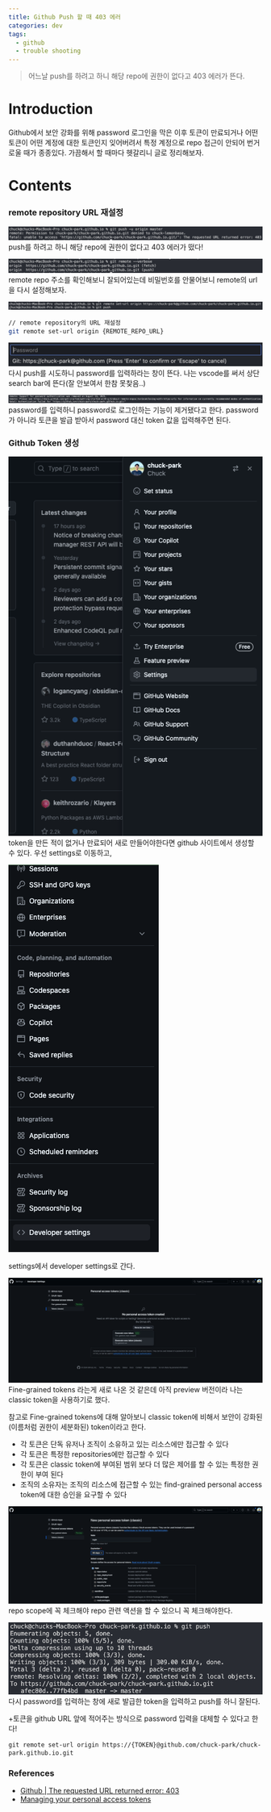 ```yaml
---
title: Github Push 할 때 403 에러
categories: dev
tags:
  - github
  - trouble shooting
---
```

> 어느날 push를 하려고 하니 해당 repo에 권한이 없다고 403 에러가 뜬다.

# Introduction
Github에서 보안 강화를 위해 password 로그인을 막은 이후 토큰이 만료되거나 어떤 토큰이 어떤 계정에 대한 토큰인지 잊어버려서 특정 계정으로 repo 접근이 안되어 번거로울 때가 종종있다. 가끔해서 할 때마다 헷갈리니 글로 정리해보자.

# Contents
### remote repository URL 재설정
![error_screenshot](/assets/images/2024-12-13-github-push-403-error/image.png)
push를 하려고 하니 해당 repo에 권한이 없다고 403 에러가 떴다!

![git_remote_verbose](/assets/images/2024-12-13-github-push-403-error/image-1.png)
remote repo 주소를 확인해보니 잘되어있는데 비밀번호를 안물어보니 remote의 url을 다시 설정해보자.

![git_remote_set_url](/assets/images/2024-12-13-github-push-403-error/image-2.png)
```bash
// remote repository의 URL 재설정
git remote set-url origin {REMOTE_REPO_URL}
```

![password_input](/assets/images/2024-12-13-github-push-403-error/image-3.png)
다시 push를 시도하니 password를 입력하라는 창이 뜬다.
나는 vscode를 써서 상단 search bar에 뜬다(잘 안보여서 한참 못찾음..)

![password_login_deprecated](/assets/images/2024-12-13-github-push-403-error/image-4.png)
password를 입력하니 password로 로그인하는 기능이 제거됐다고 한다.
password가 아니라 토큰을 발급 받아서 password 대신 token 값을 입력해주면 된다.

### Github Token 생성
![github-your-profile](/assets/images/2024-12-13-github-push-403-error/image-5.png)
token을 만든 적이 없거나 만료되어 새로 만들어야한다면 github 사이트에서 생성할 수 있다.
우선 settings로 이동하고,

![github-developer-setting](/assets/images/2024-12-13-github-push-403-error/image-6.png)

settings에서 developer settings로 간다.

![personal-access-token](/assets/images/2024-12-13-github-push-403-error/image-7.png)
Fine-grained tokens 라는게 새로 나온 것 같은데 아직 preview 버전이라 나는 classic token을 사용하기로 했다.

참고로 Fine-grained tokens에 대해 알아보니 classic token에 비해서 보안이 강화된(이름처럼 권한이 세분화된) token이라고 한다.
- 각 토큰은 단독 유저나 조직이 소유하고 있는 리소스에만 접근할 수 있다
- 각 토큰은 특정한 repositories에만 접근할 수 있다
- 각 토큰은 classic token에 부여된 범위 보다 더 많은 제어를 할 수 있는 특정한 권한이 부여 된다
- 조직의 소유자는 조직의 리소스에 접근할 수 있는 find-grained personal access token에 대한 승인을 요구할 수 있다

![new-personal-access-token](/assets/images/2024-12-13-github-push-403-error/image-8.png)
repo scope에 꼭 체크해야 repo 관련 액션을 할 수 있으니 꼭 체크해야한다.

![success-push](/assets/images/2024-12-13-github-push-403-error/image-9.png)
다시 password를 입력하는 창에 새로 발급한 token을 입력하고 push를 하니 잘된다.

+토큰을 github URL 앞에 적어주는 방식으로 password 입력을 대체할 수 있다고 한다!
```
git remote set-url origin https://{TOKEN}@github.com/chuck-park/chuck-park.github.io.git
``` 

### References
- [Github | The requested URL returned error: 403](https://iambeginnerdeveloper.tistory.com/256)
- [Managing your personal access tokens](https://docs.github.com/en/authentication/keeping-your-account-and-data-secure/managing-your-personal-access-tokens)